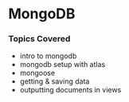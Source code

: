 #   MongoDB

### Topics Covered
-   intro to mongodb
-   mongodb setup with atlas
-   mongoose
-   getting & saving data
-   outputting documents in views